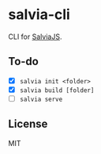 # salvia-cli

CLI for [SalviaJS](https://github.com/mriiiron/salvia).

## To-do

- [x] `salvia init <folder>`
- [x] `salvia build [folder]`
- [ ] `salvia serve`

## License

MIT
